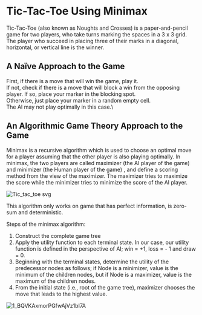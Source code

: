 # Tic-Tac-Toe Using Minimax

Tic-Tac-Toe (also known as Noughts and Crosses) is a paper-and-pencil game for two players, who take turns marking the spaces in a 3 x 3 grid. The player who succeed in placing three of their marks in a diagonal, horizontal, or vertical line is the winner. 


## A Naïve Approach to the Game

First, if there is a move that will win the game, play it.\
If not, check if there is a move that will block a win from the opposing player. If so, place your marker in the blocking spot.\
Otherwise, just place your marker in a random empty cell.\
The AI may not play optimally in this case.\

## An Algorithmic Game Theory Approach to the Game

Minimax is a recursive algorithm which is used to choose an optimal move for a player assuming that the other player is also playing optimally. In minimax, the two players are called maximizer (the AI player of the game) and minimizer (the Human player of the game)
, and define a scoring method from the view of the maximizer. The maximizer tries to maximize the score while the minimizer tries to minimize the score of the AI player.

![Tic_tac_toe svg](https://user-images.githubusercontent.com/76827587/183385171-41c689db-c97a-4ae8-aac6-46495ab98717.png)


This algorithm only works on game that has perfect information, is zero-sum and deterministic. 

Steps of the minimax algorithm:
1. Construct the complete game tree
2. Apply the utility function to each terminal state. In our case, our utility function is defined in the perspective of AI; win = +1, loss = - 1 and draw = 0.
3. Beginning with the terminal states, determine the utility of the predecessor nodes as follows; if Node is a minimizer, value is the minimum of the children nodes, but if Node is a maximizer, value is the maximum of the children nodes.
4. From the initial state (i.e., root of the game tree), maximizer chooses the move that leads to the highest value.

![1_BQVKAxmorPGfwAjVz1bI7A](https://user-images.githubusercontent.com/76827587/183385265-310dd32c-a21f-4f64-ba2a-4f7ed8cfbdff.png)

    






